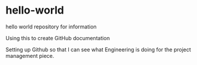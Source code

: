 # hello-world
hello world repository for information


Using this to create GitHub documentation

Setting up Github so that I can see what Engineering is doing for the project management piece. 
